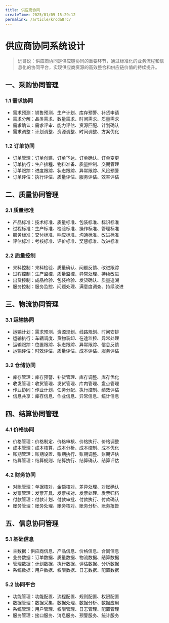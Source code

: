 ```yaml
---
title: 供应商协同
createTime: 2025/01/09 15:29:12
permalink: /article/krcda8rc/
---
```

# 供应商协同系统设计

> 远哥说：供应商协同是供应链协同的重要环节，通过标准化的业务流程和信息化的协同平台，实现供应商资源的高效整合和供应链价值的持续提升。

## 一、采购协同管理

### 1.1 需求协同
- 需求预测：销售预测、生产计划、库存预警、补货申请
- 需求分解：品类需求、数量需求、时间需求、质量需求
- 需求确认：需求评审、能力评估、资源匹配、计划确认
- 需求调整：计划调整、资源调整、时间调整、方案优化

### 1.2 订单协同
- 订单管理：订单创建、订单下达、订单确认、订单变更
- 订单执行：生产排程、物料准备、质量控制、交期管理
- 订单跟踪：进度跟踪、状态跟踪、异常跟踪、风险预警
- 订单评估：执行评估、质量评估、服务评估、效率评估

## 二、质量协同管理

### 2.1 质量标准
- 产品标准：技术标准、质量标准、包装标准、标识标准
- 过程标准：生产标准、检验标准、操作标准、管理标准
- 服务标准：交付标准、响应标准、沟通标准、改进标准
- 评估标准：考核标准、评价标准、奖惩标准、改进标准

### 2.2 质量控制
- 来料控制：来料检验、质量确认、问题反馈、改进跟踪
- 过程控制：生产监控、质量监控、异常处理、持续改进
- 出货控制：成品检验、包装检验、发货确认、质量追溯
- 服务控制：服务监控、问题处理、满意度调查、持续改进

## 三、物流协同管理

### 3.1 运输协同
- 运输计划：需求预测、资源规划、线路规划、时间安排
- 运输执行：车辆调度、货物装卸、在途监控、异常处理
- 运输跟踪：位置跟踪、状态跟踪、异常跟踪、信息反馈
- 运输评估：时效评估、质量评估、成本评估、服务评估

### 3.2 仓储协同
- 库存管理：库存预警、补货管理、库存调整、库存优化
- 收发管理：收货管理、发货管理、库内管理、盘点管理
- 作业协同：作业计划、任务分配、执行控制、绩效评估
- 信息共享：库存信息、作业信息、异常信息、统计信息

## 四、结算协同管理

### 4.1 价格协同
- 价格管理：价格制定、价格审核、价格执行、价格调整
- 成本管理：成本核算、成本分析、成本控制、成本优化
- 账期管理：账期设置、账期执行、账期调整、账期评估
- 结算管理：结算规则、结算执行、结算确认、结算评估

### 4.2 财务协同
- 对账管理：单据核对、金额核对、差异处理、对账确认
- 发票管理：发票开具、发票核对、发票处理、发票归档
- 付款管理：付款计划、付款审批、付款执行、付款确认
- 账务管理：账务处理、账务核对、账务分析、账务报告

## 五、信息协同管理

### 5.1 基础信息
- 主数据：供应商信息、产品信息、价格信息、合同信息
- 业务数据：订单数据、质量数据、物流数据、结算数据
- 管理数据：计划数据、执行数据、评估数据、分析数据
- 系统数据：用户数据、权限数据、日志数据、配置数据

### 5.2 协同平台
- 功能管理：功能配置、流程配置、规则配置、权限配置
- 数据管理：数据采集、数据处理、数据分析、数据应用
- 系统管理：用户管理、权限管理、日志管理、配置管理
- 服务管理：接口服务、消息服务、预警服务、统计服务